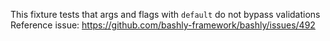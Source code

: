 This fixture tests that args and flags with `default` do not bypass validations
Reference issue: https://github.com/bashly-framework/bashly/issues/492
